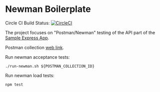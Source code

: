 # Newman Boilerplate

Circle CI Build Status: [![CircleCI](https://circleci.com/gh/miroslawmajka/newman-boilerplate.svg?style=svg)](https://circleci.com/gh/miroslawmajka/newman-boilerplate)

The project focuses on "Postman/Newman" testing of the API part of the [Sample Express App](https://www.npmjs.com/package/sample-express-app).

Postman collection [web link](https://miroslawmajka.postman.co/collections/8965684-9e451885-a44f-40c1-b714-9703d6ff7285?version=latest&workspace=cdd8fa83-b4e5-406b-8561-abab423f0dd4).

Run newman acceptance tests:
```shell script
./run-newman.sh ${POSTMAN_COLLECTION_ID}
```

Run newman load tests:
```shell script
npm test
```

